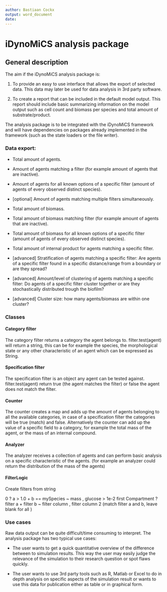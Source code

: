 ```yaml
---
author: Bastiaan Cockx
output: word_document
date: 
---
```


# iDynoMiCS analysis package

## General description

The aim if the iDynoMiCS analysis package is: 

1) To provide an easy to use interface that allows the export of selected data.
This data may later be used for data analysis in 3rd party software.

2) To create a report that can be included in the default model output. This 
report should include basic summarizing information on the model output such as 
cell count and biomass per species and total amount of substrate/product.

The analysis package is to be integrated with the iDynoMiCS framework and will 
have dependencies on packages already implemented in the framework (such as the
state loaders or the file writer).

### Data export:

- Total amount of agents.
- Amount of agents matching a filter (for example amount of agents that are 
inactive).
- Amount of agents for all known options of a specific filter (amount of agents
of every observed distinct species).
- [optional] Amount of agents matching multiple filters simultaneously.


- Total amount of biomass.
- Total amount of biomass matching filter (for example amount of agents that are
inactive).
- Total amount of biomass for all known options of a specific filter (amount of
agents of every observed distinct species).
- Total amount of internal product for agents matching a specific filter.


- [advanced] Stratification of agents matching a specific filter: Are agents of
a specific filter found in a specific distance/range from a boundary or are they
spread?
- [advanced] Amount/level of clustering of agents matching a specific filter: Do
agents of a specific filter cluster together or are they stochastically
distributed trough the biofilm?
- [advanced] Cluster size: how many agents/biomass are within one cluster?

### Classes

#### Category filter
The category filter returns a category the agent belongs to. filter.test(agent)
will return a string, this can be for example the species, the morphological
state or any other characteristic of an agent which can be expressed as String.

#### Specification filter

The specification filter is an object any agent can be tested against.
filter.test(agent) return true (the agent matches the filter) or false the
agent does not match the filter.

#### Counter

The counter creates a map and adds up the amount of agents belonging to all the
available categories, in case of a specification filter the categories will be
true (match) and false. Alternatively the counter can add up the value of a
specific field to a category, for example the total mass of the agent, or the
mass of an internal compound.

#### Analyzer 

The analyzer receives a collection of agents and can perform basic analysis on a
specific characteristic of the agents. (for example an analyzer could return the
distribution of the mass of the agents)

#### FilterLogic

Create filters from string

0 					? a > 1.0 	+ b == mySpecies 	~ mass 			, glucose > 1e-2
first Compartment	? filter a 	+ filter b  		~ filter column , filter column 2
	(match filter a and b, leave blank for all )

### Use cases

Raw data output can be quite difficult/time consuming to interpret. The analysis
package has two typical use cases:

* The user wants to get a quick quantitative overview of the difference between
to simulation results. This way the user may easily judge the relevance of the
simulation to their research question or spot flaws quickly.

* The user wants to use 3rd party tools such as R, Matlab or Excel to do in
depth analysis on specific aspects of the simulation result or wants to use this
data for publication either as table or in graphical form.